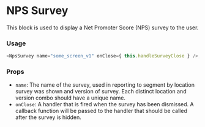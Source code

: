 # NPS Survey

This block is used to display a Net Promoter Score (NPS) survey to the user.

### Usage

```javascript
<NpsSurvey name="some_screen_v1" onClose={ this.handleSurveyClose } />;
```

### Props

- `name`: The name of the survey, used in reporting to segment by location survey
  was shown and version of survey. Each distinct location and version combo should
  have a unique name.
- `onClose`: A handler that is fired when the survey has been dismissed. A
  callback function will be passed to the handler that should be called after the survey is hidden.
